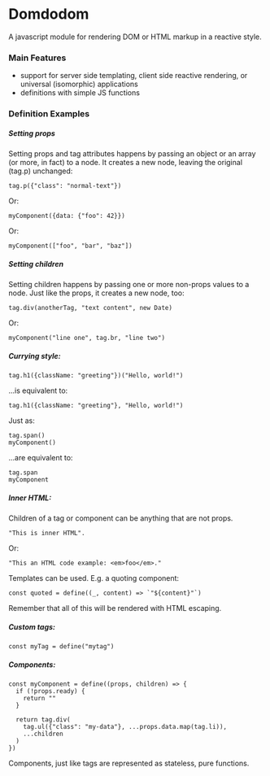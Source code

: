 # Domdodom

A javascript module for rendering DOM or HTML markup in a reactive style.

### Main Features

- support for server side templating, client side reactive rendering, or universal (isomorphic) applications
- definitions with simple JS functions

### Definition Examples

##### Setting props

Setting props and tag attributes happens by passing an object or an array (or more, in fact) to a node. It
creates a new node, leaving the original (tag.p) unchanged:

```JS
tag.p({"class": "normal-text"})
```

Or:

```JS
myComponent({data: {"foo": 42}})
```

Or:

```JS
myComponent(["foo", "bar", "baz"])
```

##### Setting children

Setting children happens by passing one or more non-props values to a node. Just like the props, it creates a
new node, too:

```JS
tag.div(anotherTag, "text content", new Date)
```

Or:

```JS
myComponent("line one", tag.br, "line two")
```

##### Currying style:

```JS
tag.h1({className: "greeting"})("Hello, world!")
```

...is equivalent to:

```JS
tag.h1({className: "greeting"}, "Hello, world!")
```

Just as:

```JS
tag.span()
myComponent()
```

...are equivalent to:

```JS
tag.span
myComponent
```

##### Inner HTML:

Children of a tag or component can be anything that are not props.

```JS
"This is inner HTML".
```

Or:

```JS
"This an HTML code example: <em>foo</em>."
```

Templates can be used. E.g. a quoting component:

```JS
const quoted = define((_, content) => `"${content}"`)
```

Remember that all of this will be rendered with HTML escaping.

##### Custom tags:

```JS
const myTag = define("mytag")
```

##### Components:

```JS
const myComponent = define((props, children) => {
  if (!props.ready) {
    return ""
  }

  return tag.div(
    tag.ul({"class": "my-data"}, ...props.data.map(tag.li)),
    ...children
  )
})
```

Components, just like tags are represented as stateless, pure functions.
